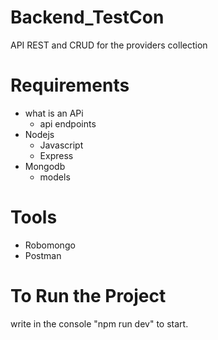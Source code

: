 # Backend_TestCon
API REST and CRUD for the providers collection
# Requirements
- what is an APi
	- api endpoints
- Nodejs
	- Javascript
	- Express
- Mongodb
	- models

# Tools
- Robomongo
- Postman

# To Run the Project
write in the console "npm run dev" to start. 
